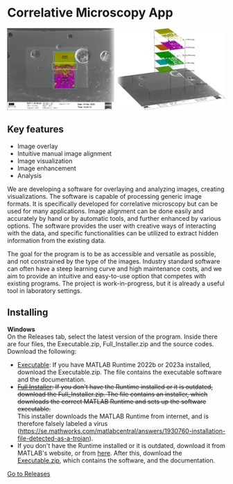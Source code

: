 # Correlative Microscopy App
![splash](splash.png)

## Key features
- Image overlay
- Intuitive manual image alignment
- Image visualization
- Image enhancement
- Analysis

We are developing a software for overlaying and analyzing images, creating visualizations. The software is capable of processing generic image formats. It is specifically developed for correlative microscopy but can be used for many applications. Image alignment can be done easily and accurately by hand or by automatic tools, and further enhanced by various options. The software provides the user with creative ways of interacting with the data, and specific functionalities can be utilized to extract hidden information from the existing data.

The goal for the program is to be as accessible and versatile as possible, and not constrained by the type of the images. Industry standard software can often have a steep learning curve and high maintenance costs, and we aim to provide an intuitive and easy-to-use option that competes with existing programs. The project is work-in-progress, but it is already a useful tool in laboratory settings.

## Installing
<b>Windows<br></b>
On the Releases tab, select the latest version of the program. Inside there are four files, the Executable.zip, Full_Installer.zip and the source codes. Download the following:
- [Executable](https://github.com/viliamsalli/CorrelativeMicroscopyApp/releases/download/v1.0/Executable.zip): If you have MATLAB Runtime 2022b or 2023a installed, download the Executable.zip. The file contains the executable software and the documentation.
- <s>[Full Installer](https://github.com/viliamsalli/CorrelativeMicroscopyApp/releases/download/v1.0/Full_Installer.zip): If you don't have the Runtime installed or it is outdated, download the Full_Installer.zip. The file contains an installer, which downloads the correct MATLAB Runtime and sets up the software executable. </s> <br> This installer downloads the MATLAB Runtime from internet, and is therefore falsely labeled a virus (https://se.mathworks.com/matlabcentral/answers/1930760-installation-file-detected-as-a-trojan).
- If you don't have the Runtime installed or it is outdated, download it from MATLAB's website, or from [here](https://se.mathworks.com/products/compiler/matlab-runtime.html). After this, download the [Executable.zip](https://github.com/viliamsalli/CorrelativeMicroscopyApp/releases/download/v1.0/Executable.zip), which contains the software, and the documentation.


[Go to Releases](../../releases)
